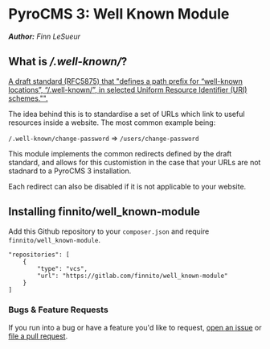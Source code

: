 # PyroCMS 3: Well Known Module
*__Author:__ Finn LeSueur*

## What is */.well-known/*?
[A draft standard (RFC5875) that "defines a path prefix for “well-known locations”, “/.well-known/”, in selected Uniform Resource Identifier (URI) schemes."".](https://tools.ietf.org/html/rfc5785)

The idea behind this is to standardise a set of URLs which link to useful resources inside a website. The most common example being:

`/.well-known/change-password` => `/users/change-password`

This module implements the common redirects defined by the draft standard, and allows for this customistion in the case that your URLs are not stadnard to a PyroCMS 3 installation.

Each redirect can also be disabled if it is not applicable to your website.

## Installing finnito/well_known-module
Add this Github repository to your `composer.json` and require `finnito/well_known-module`.

```
"repositories": [
	{
		"type": "vcs",
		"url": "https://gitlab.com/finnito/well_known-module"
	}
]
```

### Bugs & Feature Requests
If you run into a bug or have a feature you'd like to request, [open an issue](https://gitlab.com/Finnito/well_known-module/issues) or [file a pull request](https://gitlab.com/Finnito/well_known-module/merge_requests).
